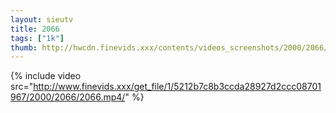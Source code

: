 ```yaml
--- 
layout: sieutv
title: 2066
tags: ["1k"]
thumb: http://hwcdn.finevids.xxx/contents/videos_screenshots/2000/2066/preview.mp4.jpg
---
```

{% include video src="http://www.finevids.xxx/get_file/1/5212b7c8b3ccda28927d2ccc08701967/2000/2066/2066.mp4/" %} 
